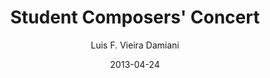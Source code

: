 ---
layout: post
title: Student Composers' Concert
date: 2013-04-24
author: Luis F. Vieira Damiani
tagline: On April 24th 2013 at 7:30 P.M. I will have two pieces featured in the Student Composers' Concert at USF. The recital will take place in Barness Recital Hall and the pieces presented are <em>Whimsical (2013)</em> for flute and piano and <em>Étude (2013)</em> for string quartet, performed by Erica Barden on the flute, Linnea Norsworthy on the piano, Luis F. Vieira Damiani on the viola, Michael Amos on the violoncello, Kate Bryant on the violin, and Leslee Smucker on the violin.
image: assets/Images/carlos-1-960.jpeg
category: instrumental
---